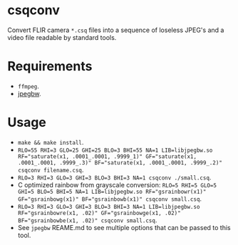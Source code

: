 # csqconv

Convert FLIR camera `*.csq` files into a sequence of loseless JPEG's and a video file readable by standard tools.

# Requirements

- `ffmpeg`.
- [jpegbw](https://github.com/lukaszgryglicki/jpegbw).

# Usage

- `make && make install`.
- `RLO=55 RHI=3 GLO=25 GHI=25 BLO=3 BHI=55 NA=1 LIB=libjpegbw.so RF="saturate(x1, .0001_.0001, .9999_1)" GF="saturate(x1, .0001_.0001, .9999_.3)" BF="saturate(x1, .0001_.0001, .9999_.2)" csqconv filename.csq`.
- `RLO=3 RHI=3 GLO=3 GHI=3 BLO=3 BHI=3 NA=1 csqconv ./small.csq`.
- C optimized rainbow from grayscale conversion: `RLO=5 RHI=5 GLO=5 GHI=5 BLO=5 BHI=5 NA=1 LIB=libjpegbw.so RF="gsrainbowr(x1)" GF="gsrainbowg(x1)" BF="gsrainbowb(x1)" csqconv small.csq`.
- `RLO=3 RHI=3 GLO=3 GHI=3 BLO=3 BHI=3 NA=1 LIB=libjpegbw.so RF="gsrainbowre(x1, .02)" GF="gsrainbowge(x1, .02)" BF="gsrainbowbe(x1, .02)" csqconv small.csq`.
- See `jpegbw` REAME.md to see multiple options that can be passed to this tool.
